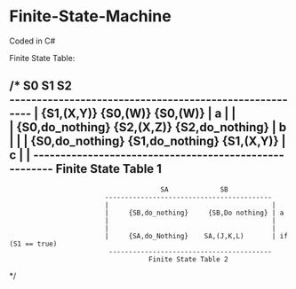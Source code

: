 # Finite-State-Machine

Coded in C#

Finite State Table:

/*                              S0             S1               S2  
                     -------------------------------------------------------
                     |     {S1,(X,Y)}      {S0,(W)}          {S0,(W)}       | a
                     |                                                      |    
                     |  {S0,do_nothing}   {S2,(X,Z)}      {S2,do_nothing}   | b             
                     |                                                      |
                     |  {S0,do_nothing} {S1,do_nothing}     {S1,(X,Y)}      | c
                     |                                                      |
                      ------------------------------------------------------
                                     Finite State Table 1
--------------------------------------------------------------------------------------------------------------
                                          SA             SB                
                            ------------------------------------------
                            |                                         | 
                            |     {SB,do_nothing}     {SB,Do nothing} | a
                            |                                         |
                            |                                         |
                            |     {SA,do_Nothing}    SA,(J,K,L)       | if (S1 == true)
                             -----------------------------------------
                                       Finite State Table 2
*/
